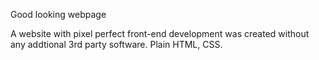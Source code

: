 Good looking webpage

A website with pixel perfect front-end development was created without any addtional 3rd party software. 
Plain HTML, CSS. 
